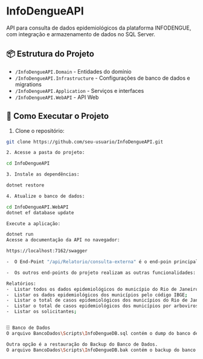# InfoDengueAPI

API para consulta de dados epidemiológicos da plataforma INFODENGUE, com integração e armazenamento de dados no SQL Server.

## 📦 Estrutura do Projeto
- `/InfoDengueAPI.Domain` - Entidades do domínio
- `/InfoDengueAPI.Infrastructure` - Configurações de banco de dados e migrations
- `/InfoDengueAPI.Application` - Serviços e interfaces
- `/InfoDengueAPI.WebAPI` - API Web

## 🚀 Como Executar o Projeto

1. Clone o repositório:
```bash
git clone https://github.com/seu-usuario/InfoDengueAPI.git

2. Acesse a pasta do projeto:

cd InfoDengueAPI

3. Instale as dependências:

dotnet restore

4. Atualize o banco de dados:

cd InfoDengueAPI.WebAPI
dotnet ef database update

Execute a aplicação:

dotnet run
Acesse a documentação da API no navegador:

https://localhost:7162/swagger

-  O End-Point "/api/Relatorio/consulta-externa" é o end-poin principal que faz a consulta na API (INFODENGUE: https://info.dengue.mat.br/services/api)

-  Os outros end-points do projeto realizam as outras funcionalidades:

Relatórios:
-  Listar todos os dados epidemiológicos do município do Rio de Janeiro e São Paulo;
-  Listar os dados epidemiológicos dos municípios pelo código IBGE;
-  Listar o total de casos epidemiológicos dos municípios do Rio de Janeiro e São Paulo;
-  Listar o total de casos epidemiológicos dos municípios por arbovirose;
-  Listar os solicitantes;


🗄️ Banco de Dados
O arquivo BancoDados\Scripts\InfoDengueDB.sql contém o dump do banco de dados SQL Server utilizado no projeto.

Outra opção é a restauração do Backup do Banco de Dados.
O arquivo BancoDados\Scripts\InfoDengueDB.bak contém o backup do banco de dados para ser utilizado para o dump do banco de dados SQL Server utilizado no projeto.

